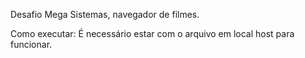 Desafio Mega Sistemas, navegador de filmes.

Como executar: 
    É necessário estar com o arquivo em local host para funcionar. 